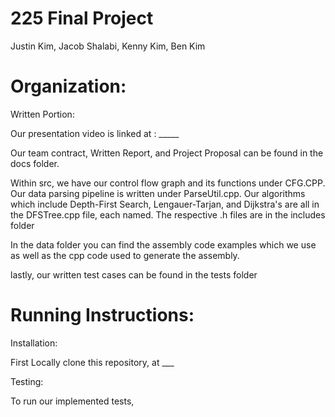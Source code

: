 # 225 Final Project 
Justin Kim, Jacob Shalabi, Kenny Kim, Ben Kim 


# Organization:

Written Portion:

Our presentation video is linked at : _____

Our team contract, Written Report, and Project Proposal can be found in the docs folder.

Within src, we have our control flow graph and its functions under CFG.CPP. Our data parsing pipeline is written under ParseUtil.cpp. Our algorithms which include Depth-First Search, Lengauer-Tarjan, and Dijkstra's are all in the DFSTree.cpp file, each named. The respective .h files are in the includes folder

In the data folder you can find the assembly code examples which we use as well as the cpp code used to generate the assembly.

lastly, our written test cases can be found in the tests folder


# Running Instructions:

Installation:

First Locally clone this repository, at ___

Testing: 

To run our implemented tests, 
